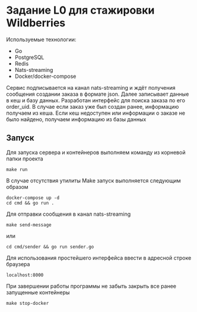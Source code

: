 # Задание L0 для стажировки Wildberries 

Используемые технологии:
- Go 
- PostgreSQL
- Redis
- Nats-streaming
- Docker/docker-compose

Сервис подписывается на канал nats-streaming и ждёт получения сообщения создании заказа в формате json. Далее записывает данные в кеш и базу данных. Разработан интерфейс для поиска заказа по его order_uid. 
В случае если заказ уже был создан ранее, информацию получаем из кеша. Если кеш недоступен или информации о заказе не было найдено, получаем информацию из базы данных


## Запуск
Для запуска  сервера и контейнеров выполняем команду из корневой папки проекта 
```
make run
```

В случае отсутствия утилиты Make запуск выполняется следующим образом
```
docker-compose up -d
cd cmd && go run .
```

Для отправки сообщения в канал nats-streaming
```
make send-message
```
или 
```
cd cmd/sender && go run sender.go
```

Для использования простейшего интерфейса ввести в адресной строке браузера
```
localhost:8000
```

При завершении работы программы не забыть закрыть все ранее запущенные контейнеры
```
make stop-docker
```